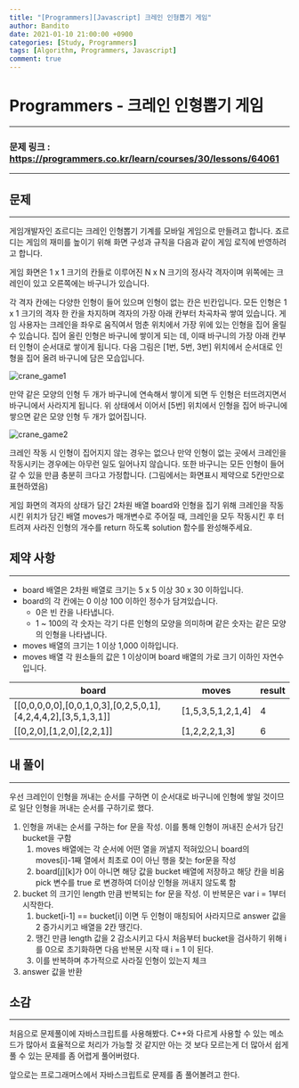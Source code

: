 ```yaml
---
title: "[Programmers][Javascript] 크레인 인형뽑기 게임"
author: Bandito
date: 2021-01-10 21:00:00 +0900
categories: [Study, Programmers]
tags: [Algorithm, Programmers, Javascript]
comment: true
---
```

 
# Programmers - 크레인 인형뽑기 게임
***
### 문제 링크 : <https://programmers.co.kr/learn/courses/30/lessons/64061>

***

## 문제
***
게임개발자인 죠르디는 크레인 인형뽑기 기계를 모바일 게임으로 만들려고 합니다.
죠르디는 게임의 재미를 높이기 위해 화면 구성과 규칙을 다음과 같이 게임 로직에 반영하려고 합니다.

게임 화면은 1 x 1 크기의 칸들로 이루어진 N x N 크기의 정사각 격자이며 위쪽에는 크레인이 있고 오른쪽에는 바구니가 있습니다. 

각 격자 칸에는 다양한 인형이 들어 있으며 인형이 없는 칸은 빈칸입니다. 모든 인형은 1 x 1 크기의 격자 한 칸을 차지하며 격자의 가장 아래 칸부터 차곡차곡 쌓여 있습니다. 게임 사용자는 크레인을 좌우로 움직여서 멈춘 위치에서 가장 위에 있는 인형을 집어 올릴 수 있습니다. 집어 올린 인형은 바구니에 쌓이게 되는 데, 이때 바구니의 가장 아래 칸부터 인형이 순서대로 쌓이게 됩니다. 다음 그림은 \[1번, 5번, 3번\] 위치에서 순서대로 인형을 집어 올려 바구니에 담은 모습입니다.

![crane_game1](https://drive.google.com/uc?export=view&id=15ocBKANE8-eKASasQIjPlFkT4PWKB2il)

만약 같은 모양의 인형 두 개가 바구니에 연속해서 쌓이게 되면 두 인형은 터뜨려지면서 바구니에서 사라지게 됩니다. 위 상태에서 이어서 \[5번\] 위치에서 인형을 집어 바구니에 쌓으면 같은 모양 인형 두 개가 없어집니다.

![crane_game2](https://drive.google.com/uc?export=view&id=16LP5UT0SrqSMJs4wRa1WEIRWvUx2Tgan)

크레인 작동 시 인형이 집어지지 않는 경우는 없으나 만약 인형이 없는 곳에서 크레인을 작동시키는 경우에는 아무런 일도 일어나지 않습니다. 또한 바구니는 모든 인형이 들어갈 수 있을 만큼 충분히 크다고 가정합니다. (그림에서는 화면표시 제약으로 5칸만으로 표현하였음)

게임 화면의 격자의 상태가 담긴 2차원 배열 board와 인형을 집기 위해 크레인을 작동시킨 위치가 담긴 배열 moves가 매개변수로 주어질 때, 크레인을 모두 작동시킨 후 터트려져 사라진 인형의 개수를 return 하도록 solution 함수를 완성해주세요.

## 제약 사항
***
+ board 배열은 2차원 배열로 크기는 5 x 5 이상 30 x 30 이하입니다.
+ board의 각 칸에는 0 이상 100 이하인 정수가 담겨있습니다.
    - 0은 빈 칸을 나타냅니다.
    - 1 ~ 100의 각 숫자는 각기 다른 인형의 모양을 의미하며 같은 숫자는 같은 모양의 인형을 나타냅니다.
+ moves 배열의 크기는 1 이상 1,000 이하입니다.
+ moves 배열 각 원소들의 값은 1 이상이며 board 배열의 가로 크기 이하인 자연수입니다.


|board|moves|result|
|----|----|----------|
|[[0,0,0,0,0],[0,0,1,0,3],[0,2,5,0,1],[4,2,4,4,2],[3,5,1,3,1]]|[1,5,3,5,1,2,1,4]|4|
|[[0,2,0],[1,2,0],[2,2,1]]|[1,2,2,2,1,3]|6|


## 내 풀이
***

우선 크레인이 인형을 꺼내는 순서를 구하면 이 순서대로 바구니에 인형에 쌓일 것이므로 일단 인형을 꺼내는 순서를 구하기로 했다.  

1. 인형을 꺼내는 순서를 구하는 for 문을 작성. 이를 통해 인형이 꺼내진 순서가 담긴 bucket을 구함
    1. moves 배열에는 각 순서에 어떤 열을 꺼낼지 적혀있으니 board의 moves[i]-1째 열에서 최초로 0이 아닌 행을 찾는 for문을 작성   
    2. board[j][k]가 0이 아니면 해당 값을 bucket 배열에 저장하고 해당 칸을 비움   
    pick 변수를 true 로 변경하여 더이상 인형을 꺼내지 않도록 함
2. bucket 의 크기인 length 만큼 반복되는 for 문을 작성. 이 반복문은 var i = 1부터 시작한다.
    1. bucket[i-1] == bucket[i] 이면 두 인형이 매칭되어 사라지므로 answer 값을 2 증가시키고 배열을 2칸 땡긴다. 
    2. 땡긴 만큼 length 값을 2 감소시키고 다시 처음부터 bucket을 검사하기 위해 i를 0으로 초기화하면 다음 반복문 시작 때 i = 1 이 된다.
    3. 이를 반복하며 추가적으로 사라질 인형이 있는지 체크
4. answer 값을 반환 


<script src="https://gist.github.com/Suppplier/10abb6fc88795f5b62bdbfb18534fcaa.js"></script>




## 소감
***

처음으로 문제풀이에 자바스크립트를 사용해봤다. C++와 다르게 사용할 수 있는 메소드가 많아서 효율적으로 처리가 가능할 것 같지만 아는 것 보다 모르는게 더 많아서 쉽게 풀 수 있는 문제를 좀 어렵게 풀어버렸다.   

앞으로는 프로그래머스에서 자바스크립트로 문제를 좀 풀어볼려고 한다.   

